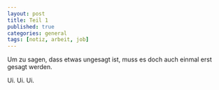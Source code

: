 ```yaml
---
layout: post
title: Teil 1
published: true
categories: general
tags: [notiz, arbeit, job]
---
```





Um zu sagen, dass etwas ungesagt ist, muss es doch auch einmal erst gesagt werden.

Ui. Ui. Ui.
